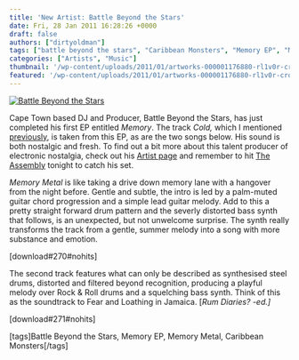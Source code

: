```yaml
---
title: 'New Artist: Battle Beyond the Stars'
date: Fri, 28 Jan 2011 16:28:26 +0000
draft: false
authors: ["dirtyoldman"]
tags: ["battle beyond the stars", "Caribbean Monsters", "Memory EP", "Memory Metal"]
categories: ["Artists", "Music"]
thumbnail: '/wp-content/uploads/2011/01/artworks-000001176880-rl1v0r-crop-150x150.jpg'
featured: '/wp-content/uploads/2011/01/artworks-000001176880-rl1v0r-crop-304x190.jpg'
---
```


[![](/wp-content/uploads/2011/01/artworks-000001176880-rl1v0r-crop.jpg "Battle Beyond the Stars")](/2011/01/28/new-artist-battle-beyond-the-stars/artworks-000001176880-rl1v0r-crop/)

Cape Town based DJ and Producer, Battle Beyond the Stars, has just completed his first EP entitled _Memory_. The track _Cold,_ which I mentioned [previously](/2011/01/26/free-tickets-for-discotheque-w-bteam-kennedy-battle-beyond-the-stars-anthea-more/), is taken from this EP, as are the two songs below. His sound is both nostalgic and fresh. To find out a bit more about this talent producer of electronic nostalgia, check out his [Artist page](../../artists/battle-beyond-the-stars/) and remember to hit [The Assembly](http://www.facebook.com/event.php?eid=124060950996819) tonight to catch his set.

_Memory Metal_ is like taking a drive down memory lane with a hangover from the night before. Gentle and subtle, the intro is led by a palm-muted guitar chord progression and a simple lead guitar melody. Add to this a pretty straight forward drum pattern and the severly distorted bass synth that follows, is an unexpected, but not unwelcome surprise. The synth really transforms the track from a gentle, summer melody into a song with more substance and emotion.

\[download#270#nohits\]

The second track features what can only be described as synthesised steel drums, distorted and filtered beyond recognition, producing a playful melody over Rock & Roll drums and a squelching bass synth. Think of this as the soundtrack to Fear and Loathing in Jamaica. \[_Rum Diaries? -ed.\]_

\[download#271#nohits\]

\[tags\]Battle Beyond the Stars, Memory EP, Memory Metal, Caribbean Monsters\[/tags\]